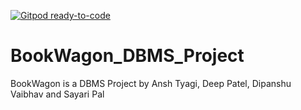 [![Gitpod ready-to-code](https://img.shields.io/badge/Gitpod-ready--to--code-blue?logo=gitpod)](https://gitpod.io/#https://github.com/dipanshuvaibhav/BookWagon_DBMS_Project)

# BookWagon_DBMS_Project
BookWagon is a DBMS Project by Ansh Tyagi, Deep Patel, Dipanshu Vaibhav and Sayari Pal

